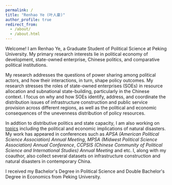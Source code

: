 ```yaml
---
permalink: /
title: "Renhao Ye (叶人豪)"
author_profile: true
redirect_from: 
  - /about/
  - /about.html
---
```


Welcome! I am Renhao Ye, a Graduate Student of Political Science at Peking University. My primary research interests lie in political economy of development, state-owned enterprise, Chinese politics, and comparative political institutions.

My research addresses the questions of power sharing among political actors, and how their interactions, in turn, shape policy outcomes. My research stresses the roles of state-owned enterprises (SOEs) in resource allocation and subnational state-building, particularly in the Chinese context. I focus on why and how SOEs identify, address, and coordinate the distribution issues of infrastructure construction and public service provision across different regions, as well as the political and economic consequences of the unevenness distribution of policy resources.

In addtion to distributive politics and state capacity, I am also working on [topics](http://thenhow-ye.github.io/publications/) including the political and economic implications of natural disasters. My work has appeared in conferences such as _APSA (American Political Science Association) Annual Meeting_, _MPSA (Midwest Political Science Association) Annual Conference_, _CCPSIS (Chinese Community of Political Science and International Studies) Annual Meeting_ and etc. I, along with my coauthor, also collect several datasets on infrastructure construction and natural disasters in contemporary China.

I received my Bachelor's Degree in Political Science and Double Bachelor's Degree in Economics from Peking University.


